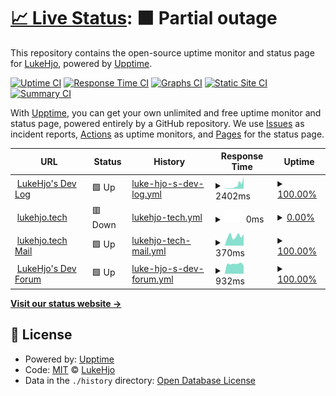 # [📈 Live Status](https://status.lukehjo.tech): <!--live status--> **🟧 Partial outage**

This repository contains the open-source uptime monitor and status page for [LukeHjo](https://lukehjo.rocks), powered by [Upptime](https://github.com/upptime/upptime).

[![Uptime CI](https://github.com/luke-beep/status.lukehjo.tech/workflows/Uptime%20CI/badge.svg)](https://github.com/luke-beep/status.lukehjo.tech/actions?query=workflow%3A%22Uptime+CI%22)
[![Response Time CI](https://github.com/luke-beep/status.lukehjo.tech/workflows/Response%20Time%20CI/badge.svg)](https://github.com/luke-beep/status.lukehjo.tech/actions?query=workflow%3A%22Response+Time+CI%22)
[![Graphs CI](https://github.com/luke-beep/status.lukehjo.tech/workflows/Graphs%20CI/badge.svg)](https://github.com/luke-beep/status.lukehjo.tech/actions?query=workflow%3A%22Graphs+CI%22)
[![Static Site CI](https://github.com/luke-beep/status.lukehjo.tech/workflows/Static%20Site%20CI/badge.svg)](https://github.com/luke-beep/status.lukehjo.tech/actions?query=workflow%3A%22Static+Site+CI%22)
[![Summary CI](https://github.com/luke-beep/status.lukehjo.tech/workflows/Summary%20CI/badge.svg)](https://github.com/luke-beep/status.lukehjo.tech/actions?query=workflow%3A%22Summary+CI%22)

With [Upptime](https://upptime.js.org), you can get your own unlimited and free uptime monitor and status page, powered entirely by a GitHub repository. We use [Issues](https://github.com/luke-beep/status.lukehjo.tech/issues) as incident reports, [Actions](https://github.com/luke-beep/status.lukehjo.tech/actions) as uptime monitors, and [Pages](https://status.lukehjo.tech) for the status page.

<!--start: status pages-->
<!-- This summary is generated by Upptime (https://github.com/upptime/upptime) -->
<!-- Do not edit this manually, your changes will be overwritten -->
<!-- prettier-ignore -->
| URL | Status | History | Response Time | Uptime |
| --- | ------ | ------- | ------------- | ------ |
| <img alt="" src="https://icons.duckduckgo.com/ip3/dev.lukehjo.tech.ico" height="13"> [LukeHjo's Dev Log](https://dev.lukehjo.tech) | 🟩 Up | [luke-hjo-s-dev-log.yml](https://github.com/luke-beep/status.lukehjo.tech/commits/HEAD/history/luke-hjo-s-dev-log.yml) | <details><summary><img alt="Response time graph" src="./graphs/luke-hjo-s-dev-log/response-time-week.png" height="20"> 2402ms</summary><br><a href="https://status.lukehjo.tech/history/luke-hjo-s-dev-log"><img alt="Response time 753" src="https://img.shields.io/endpoint?url=https%3A%2F%2Fraw.githubusercontent.com%2Fluke-beep%2Fstatus.lukehjo.tech%2FHEAD%2Fapi%2Fluke-hjo-s-dev-log%2Fresponse-time.json"></a><br><a href="https://status.lukehjo.tech/history/luke-hjo-s-dev-log"><img alt="24-hour response time 240" src="https://img.shields.io/endpoint?url=https%3A%2F%2Fraw.githubusercontent.com%2Fluke-beep%2Fstatus.lukehjo.tech%2FHEAD%2Fapi%2Fluke-hjo-s-dev-log%2Fresponse-time-day.json"></a><br><a href="https://status.lukehjo.tech/history/luke-hjo-s-dev-log"><img alt="7-day response time 2402" src="https://img.shields.io/endpoint?url=https%3A%2F%2Fraw.githubusercontent.com%2Fluke-beep%2Fstatus.lukehjo.tech%2FHEAD%2Fapi%2Fluke-hjo-s-dev-log%2Fresponse-time-week.json"></a><br><a href="https://status.lukehjo.tech/history/luke-hjo-s-dev-log"><img alt="30-day response time 1138" src="https://img.shields.io/endpoint?url=https%3A%2F%2Fraw.githubusercontent.com%2Fluke-beep%2Fstatus.lukehjo.tech%2FHEAD%2Fapi%2Fluke-hjo-s-dev-log%2Fresponse-time-month.json"></a><br><a href="https://status.lukehjo.tech/history/luke-hjo-s-dev-log"><img alt="1-year response time 753" src="https://img.shields.io/endpoint?url=https%3A%2F%2Fraw.githubusercontent.com%2Fluke-beep%2Fstatus.lukehjo.tech%2FHEAD%2Fapi%2Fluke-hjo-s-dev-log%2Fresponse-time-year.json"></a></details> | <details><summary><a href="https://status.lukehjo.tech/history/luke-hjo-s-dev-log">100.00%</a></summary><a href="https://status.lukehjo.tech/history/luke-hjo-s-dev-log"><img alt="All-time uptime 98.43%" src="https://img.shields.io/endpoint?url=https%3A%2F%2Fraw.githubusercontent.com%2Fluke-beep%2Fstatus.lukehjo.tech%2FHEAD%2Fapi%2Fluke-hjo-s-dev-log%2Fuptime.json"></a><br><a href="https://status.lukehjo.tech/history/luke-hjo-s-dev-log"><img alt="24-hour uptime 100.00%" src="https://img.shields.io/endpoint?url=https%3A%2F%2Fraw.githubusercontent.com%2Fluke-beep%2Fstatus.lukehjo.tech%2FHEAD%2Fapi%2Fluke-hjo-s-dev-log%2Fuptime-day.json"></a><br><a href="https://status.lukehjo.tech/history/luke-hjo-s-dev-log"><img alt="7-day uptime 100.00%" src="https://img.shields.io/endpoint?url=https%3A%2F%2Fraw.githubusercontent.com%2Fluke-beep%2Fstatus.lukehjo.tech%2FHEAD%2Fapi%2Fluke-hjo-s-dev-log%2Fuptime-week.json"></a><br><a href="https://status.lukehjo.tech/history/luke-hjo-s-dev-log"><img alt="30-day uptime 100.00%" src="https://img.shields.io/endpoint?url=https%3A%2F%2Fraw.githubusercontent.com%2Fluke-beep%2Fstatus.lukehjo.tech%2FHEAD%2Fapi%2Fluke-hjo-s-dev-log%2Fuptime-month.json"></a><br><a href="https://status.lukehjo.tech/history/luke-hjo-s-dev-log"><img alt="1-year uptime 98.43%" src="https://img.shields.io/endpoint?url=https%3A%2F%2Fraw.githubusercontent.com%2Fluke-beep%2Fstatus.lukehjo.tech%2FHEAD%2Fapi%2Fluke-hjo-s-dev-log%2Fuptime-year.json"></a></details>
| <img alt="" src="https://icons.duckduckgo.com/ip3/lukehjo.tech.ico" height="13"> [lukehjo.tech](https://lukehjo.tech) | 🟥 Down | [lukehjo-tech.yml](https://github.com/luke-beep/status.lukehjo.tech/commits/HEAD/history/lukehjo-tech.yml) | <details><summary><img alt="Response time graph" src="./graphs/lukehjo-tech/response-time-week.png" height="20"> 0ms</summary><br><a href="https://status.lukehjo.tech/history/lukehjo-tech"><img alt="Response time 0" src="https://img.shields.io/endpoint?url=https%3A%2F%2Fraw.githubusercontent.com%2Fluke-beep%2Fstatus.lukehjo.tech%2FHEAD%2Fapi%2Flukehjo-tech%2Fresponse-time.json"></a><br><a href="https://status.lukehjo.tech/history/lukehjo-tech"><img alt="24-hour response time 0" src="https://img.shields.io/endpoint?url=https%3A%2F%2Fraw.githubusercontent.com%2Fluke-beep%2Fstatus.lukehjo.tech%2FHEAD%2Fapi%2Flukehjo-tech%2Fresponse-time-day.json"></a><br><a href="https://status.lukehjo.tech/history/lukehjo-tech"><img alt="7-day response time 0" src="https://img.shields.io/endpoint?url=https%3A%2F%2Fraw.githubusercontent.com%2Fluke-beep%2Fstatus.lukehjo.tech%2FHEAD%2Fapi%2Flukehjo-tech%2Fresponse-time-week.json"></a><br><a href="https://status.lukehjo.tech/history/lukehjo-tech"><img alt="30-day response time 0" src="https://img.shields.io/endpoint?url=https%3A%2F%2Fraw.githubusercontent.com%2Fluke-beep%2Fstatus.lukehjo.tech%2FHEAD%2Fapi%2Flukehjo-tech%2Fresponse-time-month.json"></a><br><a href="https://status.lukehjo.tech/history/lukehjo-tech"><img alt="1-year response time 0" src="https://img.shields.io/endpoint?url=https%3A%2F%2Fraw.githubusercontent.com%2Fluke-beep%2Fstatus.lukehjo.tech%2FHEAD%2Fapi%2Flukehjo-tech%2Fresponse-time-year.json"></a></details> | <details><summary><a href="https://status.lukehjo.tech/history/lukehjo-tech">0.00%</a></summary><a href="https://status.lukehjo.tech/history/lukehjo-tech"><img alt="All-time uptime 0.00%" src="https://img.shields.io/endpoint?url=https%3A%2F%2Fraw.githubusercontent.com%2Fluke-beep%2Fstatus.lukehjo.tech%2FHEAD%2Fapi%2Flukehjo-tech%2Fuptime.json"></a><br><a href="https://status.lukehjo.tech/history/lukehjo-tech"><img alt="24-hour uptime 0.00%" src="https://img.shields.io/endpoint?url=https%3A%2F%2Fraw.githubusercontent.com%2Fluke-beep%2Fstatus.lukehjo.tech%2FHEAD%2Fapi%2Flukehjo-tech%2Fuptime-day.json"></a><br><a href="https://status.lukehjo.tech/history/lukehjo-tech"><img alt="7-day uptime 0.00%" src="https://img.shields.io/endpoint?url=https%3A%2F%2Fraw.githubusercontent.com%2Fluke-beep%2Fstatus.lukehjo.tech%2FHEAD%2Fapi%2Flukehjo-tech%2Fuptime-week.json"></a><br><a href="https://status.lukehjo.tech/history/lukehjo-tech"><img alt="30-day uptime 0.00%" src="https://img.shields.io/endpoint?url=https%3A%2F%2Fraw.githubusercontent.com%2Fluke-beep%2Fstatus.lukehjo.tech%2FHEAD%2Fapi%2Flukehjo-tech%2Fuptime-month.json"></a><br><a href="https://status.lukehjo.tech/history/lukehjo-tech"><img alt="1-year uptime 0.00%" src="https://img.shields.io/endpoint?url=https%3A%2F%2Fraw.githubusercontent.com%2Fluke-beep%2Fstatus.lukehjo.tech%2FHEAD%2Fapi%2Flukehjo-tech%2Fuptime-year.json"></a></details>
| <img alt="" src="https://icons.duckduckgo.com/ip3/webmail.lukehjo.tech.ico" height="13"> [lukehjo.tech Mail](https://webmail.lukehjo.tech) | 🟩 Up | [lukehjo-tech-mail.yml](https://github.com/luke-beep/status.lukehjo.tech/commits/HEAD/history/lukehjo-tech-mail.yml) | <details><summary><img alt="Response time graph" src="./graphs/lukehjo-tech-mail/response-time-week.png" height="20"> 370ms</summary><br><a href="https://status.lukehjo.tech/history/lukehjo-tech-mail"><img alt="Response time 426" src="https://img.shields.io/endpoint?url=https%3A%2F%2Fraw.githubusercontent.com%2Fluke-beep%2Fstatus.lukehjo.tech%2FHEAD%2Fapi%2Flukehjo-tech-mail%2Fresponse-time.json"></a><br><a href="https://status.lukehjo.tech/history/lukehjo-tech-mail"><img alt="24-hour response time 266" src="https://img.shields.io/endpoint?url=https%3A%2F%2Fraw.githubusercontent.com%2Fluke-beep%2Fstatus.lukehjo.tech%2FHEAD%2Fapi%2Flukehjo-tech-mail%2Fresponse-time-day.json"></a><br><a href="https://status.lukehjo.tech/history/lukehjo-tech-mail"><img alt="7-day response time 370" src="https://img.shields.io/endpoint?url=https%3A%2F%2Fraw.githubusercontent.com%2Fluke-beep%2Fstatus.lukehjo.tech%2FHEAD%2Fapi%2Flukehjo-tech-mail%2Fresponse-time-week.json"></a><br><a href="https://status.lukehjo.tech/history/lukehjo-tech-mail"><img alt="30-day response time 372" src="https://img.shields.io/endpoint?url=https%3A%2F%2Fraw.githubusercontent.com%2Fluke-beep%2Fstatus.lukehjo.tech%2FHEAD%2Fapi%2Flukehjo-tech-mail%2Fresponse-time-month.json"></a><br><a href="https://status.lukehjo.tech/history/lukehjo-tech-mail"><img alt="1-year response time 426" src="https://img.shields.io/endpoint?url=https%3A%2F%2Fraw.githubusercontent.com%2Fluke-beep%2Fstatus.lukehjo.tech%2FHEAD%2Fapi%2Flukehjo-tech-mail%2Fresponse-time-year.json"></a></details> | <details><summary><a href="https://status.lukehjo.tech/history/lukehjo-tech-mail">100.00%</a></summary><a href="https://status.lukehjo.tech/history/lukehjo-tech-mail"><img alt="All-time uptime 98.33%" src="https://img.shields.io/endpoint?url=https%3A%2F%2Fraw.githubusercontent.com%2Fluke-beep%2Fstatus.lukehjo.tech%2FHEAD%2Fapi%2Flukehjo-tech-mail%2Fuptime.json"></a><br><a href="https://status.lukehjo.tech/history/lukehjo-tech-mail"><img alt="24-hour uptime 100.00%" src="https://img.shields.io/endpoint?url=https%3A%2F%2Fraw.githubusercontent.com%2Fluke-beep%2Fstatus.lukehjo.tech%2FHEAD%2Fapi%2Flukehjo-tech-mail%2Fuptime-day.json"></a><br><a href="https://status.lukehjo.tech/history/lukehjo-tech-mail"><img alt="7-day uptime 100.00%" src="https://img.shields.io/endpoint?url=https%3A%2F%2Fraw.githubusercontent.com%2Fluke-beep%2Fstatus.lukehjo.tech%2FHEAD%2Fapi%2Flukehjo-tech-mail%2Fuptime-week.json"></a><br><a href="https://status.lukehjo.tech/history/lukehjo-tech-mail"><img alt="30-day uptime 99.93%" src="https://img.shields.io/endpoint?url=https%3A%2F%2Fraw.githubusercontent.com%2Fluke-beep%2Fstatus.lukehjo.tech%2FHEAD%2Fapi%2Flukehjo-tech-mail%2Fuptime-month.json"></a><br><a href="https://status.lukehjo.tech/history/lukehjo-tech-mail"><img alt="1-year uptime 98.33%" src="https://img.shields.io/endpoint?url=https%3A%2F%2Fraw.githubusercontent.com%2Fluke-beep%2Fstatus.lukehjo.tech%2FHEAD%2Fapi%2Flukehjo-tech-mail%2Fuptime-year.json"></a></details>
| <img alt="" src="https://icons.duckduckgo.com/ip3/forum.lukehjo.tech.ico" height="13"> [LukeHjo's Dev Forum](https://forum.lukehjo.tech) | 🟩 Up | [luke-hjo-s-dev-forum.yml](https://github.com/luke-beep/status.lukehjo.tech/commits/HEAD/history/luke-hjo-s-dev-forum.yml) | <details><summary><img alt="Response time graph" src="./graphs/luke-hjo-s-dev-forum/response-time-week.png" height="20"> 932ms</summary><br><a href="https://status.lukehjo.tech/history/luke-hjo-s-dev-forum"><img alt="Response time 954" src="https://img.shields.io/endpoint?url=https%3A%2F%2Fraw.githubusercontent.com%2Fluke-beep%2Fstatus.lukehjo.tech%2FHEAD%2Fapi%2Fluke-hjo-s-dev-forum%2Fresponse-time.json"></a><br><a href="https://status.lukehjo.tech/history/luke-hjo-s-dev-forum"><img alt="24-hour response time 1025" src="https://img.shields.io/endpoint?url=https%3A%2F%2Fraw.githubusercontent.com%2Fluke-beep%2Fstatus.lukehjo.tech%2FHEAD%2Fapi%2Fluke-hjo-s-dev-forum%2Fresponse-time-day.json"></a><br><a href="https://status.lukehjo.tech/history/luke-hjo-s-dev-forum"><img alt="7-day response time 932" src="https://img.shields.io/endpoint?url=https%3A%2F%2Fraw.githubusercontent.com%2Fluke-beep%2Fstatus.lukehjo.tech%2FHEAD%2Fapi%2Fluke-hjo-s-dev-forum%2Fresponse-time-week.json"></a><br><a href="https://status.lukehjo.tech/history/luke-hjo-s-dev-forum"><img alt="30-day response time 1030" src="https://img.shields.io/endpoint?url=https%3A%2F%2Fraw.githubusercontent.com%2Fluke-beep%2Fstatus.lukehjo.tech%2FHEAD%2Fapi%2Fluke-hjo-s-dev-forum%2Fresponse-time-month.json"></a><br><a href="https://status.lukehjo.tech/history/luke-hjo-s-dev-forum"><img alt="1-year response time 954" src="https://img.shields.io/endpoint?url=https%3A%2F%2Fraw.githubusercontent.com%2Fluke-beep%2Fstatus.lukehjo.tech%2FHEAD%2Fapi%2Fluke-hjo-s-dev-forum%2Fresponse-time-year.json"></a></details> | <details><summary><a href="https://status.lukehjo.tech/history/luke-hjo-s-dev-forum">100.00%</a></summary><a href="https://status.lukehjo.tech/history/luke-hjo-s-dev-forum"><img alt="All-time uptime 99.93%" src="https://img.shields.io/endpoint?url=https%3A%2F%2Fraw.githubusercontent.com%2Fluke-beep%2Fstatus.lukehjo.tech%2FHEAD%2Fapi%2Fluke-hjo-s-dev-forum%2Fuptime.json"></a><br><a href="https://status.lukehjo.tech/history/luke-hjo-s-dev-forum"><img alt="24-hour uptime 100.00%" src="https://img.shields.io/endpoint?url=https%3A%2F%2Fraw.githubusercontent.com%2Fluke-beep%2Fstatus.lukehjo.tech%2FHEAD%2Fapi%2Fluke-hjo-s-dev-forum%2Fuptime-day.json"></a><br><a href="https://status.lukehjo.tech/history/luke-hjo-s-dev-forum"><img alt="7-day uptime 100.00%" src="https://img.shields.io/endpoint?url=https%3A%2F%2Fraw.githubusercontent.com%2Fluke-beep%2Fstatus.lukehjo.tech%2FHEAD%2Fapi%2Fluke-hjo-s-dev-forum%2Fuptime-week.json"></a><br><a href="https://status.lukehjo.tech/history/luke-hjo-s-dev-forum"><img alt="30-day uptime 100.00%" src="https://img.shields.io/endpoint?url=https%3A%2F%2Fraw.githubusercontent.com%2Fluke-beep%2Fstatus.lukehjo.tech%2FHEAD%2Fapi%2Fluke-hjo-s-dev-forum%2Fuptime-month.json"></a><br><a href="https://status.lukehjo.tech/history/luke-hjo-s-dev-forum"><img alt="1-year uptime 99.93%" src="https://img.shields.io/endpoint?url=https%3A%2F%2Fraw.githubusercontent.com%2Fluke-beep%2Fstatus.lukehjo.tech%2FHEAD%2Fapi%2Fluke-hjo-s-dev-forum%2Fuptime-year.json"></a></details>

<!--end: status pages-->

[**Visit our status website →**](https://status.lukehjo.tech)

## 📄 License

- Powered by: [Upptime](https://github.com/upptime/upptime)
- Code: [MIT](./LICENSE) © [LukeHjo](https://lukehjo.rocks)
- Data in the `./history` directory: [Open Database License](https://opendatacommons.org/licenses/odbl/1-0/)
